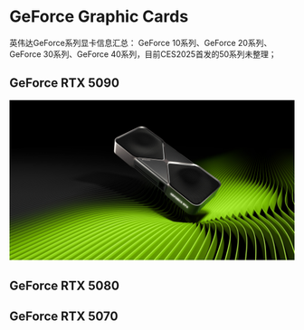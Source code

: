 # GeForce Graphic Cards
英伟达GeForce系列显卡信息汇总：
GeForce 10系列、GeForce 20系列、GeForce 30系列、GeForce 40系列，目前CES2025首发的50系列未整理；
## GeForce RTX 5090
![image](https://github.com/KejuLiu/GeForceGraphicCards/blob/main/img/geforce-rtx-5090.jpg)

## GeForce RTX 5080

## GeForce RTX 5070

